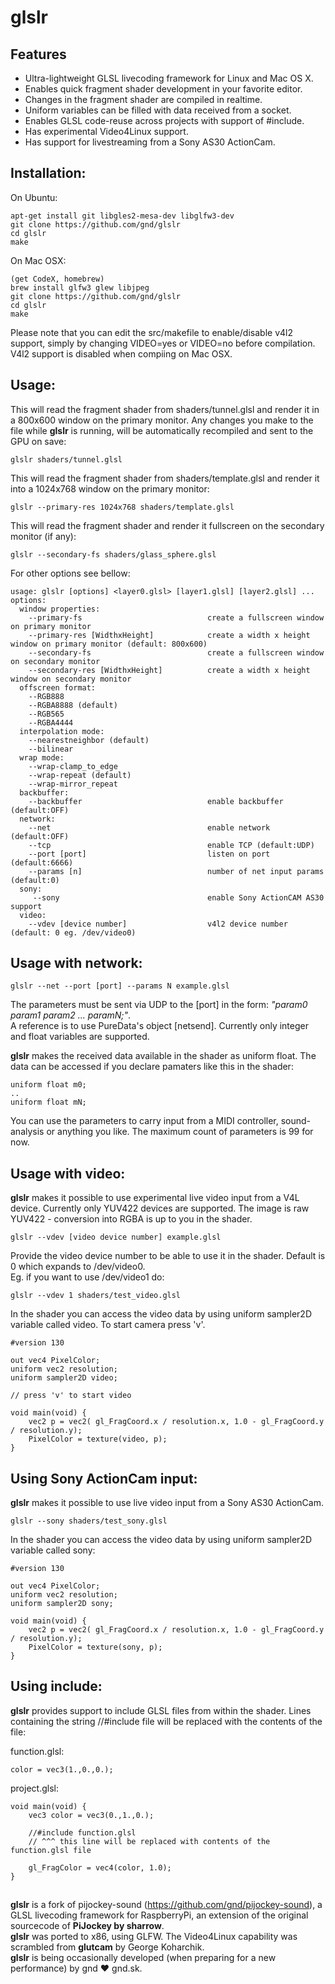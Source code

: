 # glslr

## Features
- Ultra-lightweight GLSL livecoding framework for Linux and Mac OS X.
- Enables quick fragment shader development in your favorite editor.
- Changes in the fragment shader are compiled in realtime.
- Uniform variables can be filled with data received from a socket.
- Enables GLSL code-reuse across projects with support of #include.
- Has experimental Video4Linux support.
- Has support for livestreaming from a Sony AS30 ActionCam.

## Installation:

On Ubuntu:
```
apt-get install git libgles2-mesa-dev libglfw3-dev
git clone https://github.com/gnd/glslr
cd glslr
make
```
On Mac OSX:
```
(get CodeX, homebrew)
brew install glfw3 glew libjpeg
git clone https://github.com/gnd/glslr
cd glslr 
make
```
Please note that you can edit the src/makefile to enable/disable v4l2 support, simply by changing VIDEO=yes or VIDEO=no before compilation. V4l2 support is disabled when compiing on Mac OSX.

## Usage:

This will read the fragment shader from shaders/tunnel.glsl and render it in a 800x600 window on the primary monitor. Any changes you make to the file while **glslr** is running, will be automatically recompiled and sent to the GPU on save:
```
glslr shaders/tunnel.glsl
```

This will read the fragment shader from shaders/template.glsl and render it into a 1024x768 window on the primary monitor:
```
glslr --primary-res 1024x768 shaders/template.glsl
```

This will read the fragment shader and render it fullscreen on the secondary monitor (if any):
```
glslr --secondary-fs shaders/glass_sphere.glsl
```

For other options see bellow:
```
usage: glslr [options] <layer0.glsl> [layer1.glsl] [layer2.glsl] ...
options:
  window properties:
    --primary-fs                            create a fullscreen window on primary monitor
    --primary-res [WidthxHeight]            create a width x height window on primary monitor (default: 800x600)
    --secondary-fs                          create a fullscreen window on secondary monitor
    --secondary-res [WidthxHeight]          create a width x height window on secondary monitor
  offscreen format:
    --RGB888
    --RGBA8888 (default)
    --RGB565
    --RGBA4444
  interpolation mode:
    --nearestneighbor (default)
    --bilinear
  wrap mode:
    --wrap-clamp_to_edge
    --wrap-repeat (default)
    --wrap-mirror_repeat
  backbuffer:
    --backbuffer                            enable backbuffer (default:OFF)
  network:
    --net                                   enable network (default:OFF)
    --tcp                                   enable TCP (default:UDP)
    --port [port]                           listen on port (default:6666)
    --params [n]                            number of net input params (default:0)
  sony:
     --sony                                 enable Sony ActionCAM AS30 support
  video:
    --vdev [device number]                  v4l2 device number (default: 0 eg. /dev/video0)

```
## Usage with network:
```
glslr --net --port [port] --params N example.glsl
```

The parameters must be sent via UDP to the [port] in the form: *"param0 param1 param2 ... paramN;"*.  
A reference is to use PureData's object [netsend]. Currently only integer and float variables are supported.

**glslr** makes the received data available in the shader as uniform float. The data can be accessed if you declare pamaters like this in the shader:
```
uniform float m0;
..
uniform float mN;
```
You can use the parameters to carry input from a MIDI controller, sound-analysis or anything you like. The maximum count of parameters is 99 for now.

## Usage with video:

**glslr** makes it possible to use experimental live video input from a V4L device. Currently only YUV422 devices are supported. The image is raw YUV422 - conversion into RGBA is up to you in the shader.
```
glslr --vdev [video device number] example.glsl
```
Provide the video device number to be able to use it in the shader. Default is 0 which expands to /dev/video0.  
Eg. if you want to use /dev/video1 do:

```
glslr --vdev 1 shaders/test_video.glsl
````
In the shader you can access the video data by using uniform sampler2D variable called video. To start camera press 'v'.
```
#version 130

out vec4 PixelColor;
uniform vec2 resolution;
uniform sampler2D video;

// press 'v' to start video

void main(void) {
	vec2 p = vec2( gl_FragCoord.x / resolution.x, 1.0 - gl_FragCoord.y / resolution.y);
	PixelColor = texture(video, p);
}
```

## Using Sony ActionCam input:

**glslr** makes it possible to use live video input from a Sony AS30 ActionCam. 
```
glslr --sony shaders/test_sony.glsl
```

In the shader you can access the video data by using uniform sampler2D variable called sony:
```
#version 130

out vec4 PixelColor;
uniform vec2 resolution;
uniform sampler2D sony;

void main(void) {
	vec2 p = vec2( gl_FragCoord.x / resolution.x, 1.0 - gl_FragCoord.y / resolution.y);
	PixelColor = texture(sony, p);
}
```

## Using include:

**glslr** provides support to include GLSL files from within the shader. Lines containing the string //#include file will be replaced with the contents of the file:


function.glsl:
```
color = vec3(1.,0.,0.);
```

project.glsl:
```
void main(void) {
	vec3 color = vec3(0.,1.,0.);

	//#include function.glsl  
    // ^^^ this line will be replaced with contents of the function.glsl file

	gl_FragColor = vec4(color, 1.0);
}
```
## 

**glslr** is a fork of pijockey-sound (https://github.com/gnd/pijockey-sound), a GLSL livecoding framework for RaspberryPi, an extension of the original sourcecode of **PiJockey by sharrow**.  
**glslr** was ported to x86, using GLFW. The Video4Linux capability was scrambled from **glutcam** by George Koharchik.  
**glslr** is being occasionally developed (when preparing for a new performance) by gnd ♥ gnd.sk.
